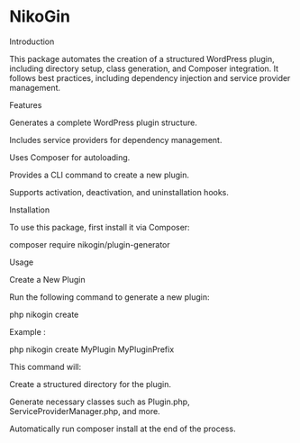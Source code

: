 # NikoGin

Introduction

This package automates the creation of a structured WordPress plugin, including directory setup, class generation, and Composer integration. It follows best practices, including dependency injection and service provider management.

Features

Generates a complete WordPress plugin structure.

Includes service providers for dependency management.

Uses Composer for autoloading.

Provides a CLI command to create a new plugin.

Supports activation, deactivation, and uninstallation hooks.

Installation

To use this package, first install it via Composer:

composer require nikogin/plugin-generator

Usage

Create a New Plugin

Run the following command to generate a new plugin:

php nikogin create <PluginName> <PluginPrefix>

Example : 

php nikogin create MyPlugin MyPluginPrefix

This command will:

Create a structured directory for the plugin.

Generate necessary classes such as Plugin.php, ServiceProviderManager.php, and more.

Automatically run composer install at the end of the process.
